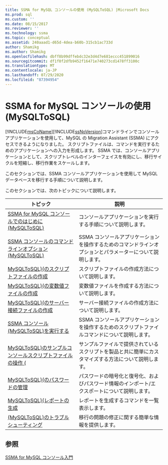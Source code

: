 ```yaml
---
title: SSMA for MySQL コンソールの使用 (MySQLToSQL) |Microsoft Docs
ms.prod: sql
ms.custom: ''
ms.date: 08/15/2017
ms.reviewer: ''
ms.technology: ssma
ms.topic: conceptual
ms.assetid: 240aaad1-d65d-4dea-b60b-315cb1ac733d
author: Shamikg
ms.author: Shamikg
ms.openlocfilehash: dbff8b99dffebdc32e3d4d7e681eccc451899016
ms.sourcegitcommit: df1f0f2dfb9452f16471e740273cd1478ff3100c
ms.translationtype: MT
ms.contentlocale: ja-JP
ms.lasthandoff: 07/29/2020
ms.locfileid: "87394954"
---
```

# <a name="working-with-ssma-for-mysql-console-mysqltosql"></a>SSMA for MySQL コンソールの使用 (MySQLToSQL)
[!INCLUDE[msCoName](../../includes/msconame_md.md)][!INCLUDE[ssNoVersion](../../includes/ssnoversion-md.md)]コマンドラインでコンソールアプリケーションを使用して、MySQL の Migration Assistant (SSMA) にアクセスできるようになりました。 スクリプトファイルは、コマンドを実行するためのアプリケーションへの入力を形成します。 SSMA では、コンソールアプリケーションとして、スクリプトレベルのインターフェイスを有効にし、移行サイクルを短縮し、移行作業をスケールします。  
  
このセクションでは、SSMA コンソールアプリケーションを使用して MySQL データベースを移行する手順について説明します。  
  
このセクションでは、次のトピックについて説明します。  
  
|トピック|説明|  
|-|-|  
|[SSMA for MySQL コンソールでのはじめに &#40;MySQLToSQL&#41;](../../ssma/mysql/getting-started-with-ssma-for-mysql-console-mysqltosql.md)|コンソールアプリケーションを実行する手順について説明します。|  
|[SSMA コンソールのコマンドラインオプション &#40;MySQLToSQL&#41;](../../ssma/mysql/command-line-options-in-ssma-console-mysqltosql.md)|SSMA コンソールアプリケーションを操作するためのコマンドラインオプションとパラメーターについて説明します。|  
|[MySQLToSQL&#41;&#40;のスクリプトファイルの作成](../../ssma/mysql/creating-script-files-mysqltosql.md)|スクリプトファイルの作成方法について説明します。|  
|[MySQLToSQL&#41;&#40;の変数値ファイルの作成](../../ssma/mysql/creating-variable-value-files-mysqltosql.md)|変数値ファイルを作成する方法について説明します。|  
|[MySQLToSQL&#41;&#40;のサーバー接続ファイルの作成](../../ssma/mysql/creating-the-server-connection-files-mysqltosql.md)|サーバー接続ファイルの作成方法について説明します。|  
|[SSMA コンソール &#40;MySQLToSQL&#41;を実行する](../../ssma/mysql/executing-the-ssma-console-mysqltosql.md)|SSMA コンソールアプリケーションを操作するためのスクリプトファイルコマンドについて説明します。|  
|[MySQLToSQL&#41;のサンプルコンソールスクリプトファイルの操作 &#40;](../../ssma/mysql/working-with-the-sample-console-script-files-mysqltosql.md)|サンプルファイルで提供されているスクリプトを製品と共に簡単にカスタマイズする方法について説明します。|  
|[MySQLToSQL&#41;&#40;のパスワードの管理](../../ssma/mysql/managing-passwords-mysqltosql.md)|パスワードの暗号化と復号化、およびパスワード情報のインポート/エクスポートについて説明します。|  
|[MySQLToSQL&#41;&#40;レポートの生成](../../ssma/mysql/generating-reports-mysqltosql.md)|レポートを生成するコマンドを一覧表示します。|  
|[&#40;MySQLToSQL&#41;のトラブルシューティング](../../ssma/mysql/troubleshooting-mysqltosql.md)|移行の問題の修正に関する簡単な情報を提供します。|  
  
## <a name="see-also"></a>参照  
[SSMA for MySQL コンソール入門](getting-started-with-ssma-for-mysql-console-mysqltosql.md)  
  
